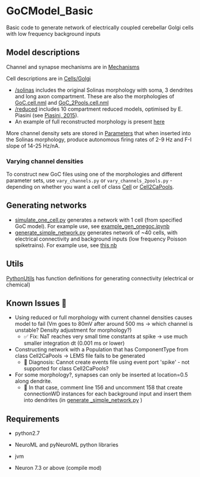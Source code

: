 # GoCModel_Basic
Basic code to generate network of electrically coupled cerebellar Golgi cells with low frequency background inputs

## Model descriptions
Channel and synapse mechanisms are in [Mechanisms](Mechanisms)

Cell descriptions are in [Cells/Golgi](Cells/Golgi)

- [/solinas](Cells/Golgi/solinas) includes the original Solinas morphology with soma, 3 dendrites and long axon compartment. These are also the morphologies of [GoC.cell.nml](Cells/Golgi/GoC.cell.nml) and [GoC_2Pools.cell.nml](Cells/Golgi/GoC_2Pools.cell.nml)
- [/reduced](Cells/Golgi/reduced) includes 10 compartment reduced models, optimised by E. Piasini (see [Piasini, 2015](https://discovery.ucl.ac.uk/id/eprint/1464128/1/eugenio_piasini_phd_thesis.pdf)).
- An example of full reconstructed morphology is present [here](Cells/Golgi/Golgi_040408_C1.cell.nml)

More channel density sets are stored in [Parameters](Parameters/useParams_FI_14_25.pkl) that when inserted into the Solinas morphology, produce autonomous firing rates of 2-9 Hz and F-I slope of 14-25 Hz/nA.

### Varying channel densities
To construct new GoC files using one of the morphologies and different parameter sets, use `vary_channels.py` or `vary_channels_2pools.py` - depending on whether you want a cell of class [Cell](https://docs.neuroml.org/Userdocs/Schemas/Cells.html#cell) or [Cell2CaPools](https://docs.neuroml.org/Userdocs/Schemas/Cells.html#cell2capools).


## Generating networks

- [simulate_one_cell.py](Network/simulate_one_cell.py) generates a network with 1 cell (from specified GoC model). For example use, see [example_gen_onegoc.ipynb](Network/example_gen_onegoc.ipynb)
- [generate_simple_network.py](Network/generate_simple_network.py) generates network of ~40 cells, with electrical connectivity and background inputs (low frequency Poisson spiketrains). For example use, see [this nb](Network/example_gen_network.ipynb)

## Utils

[PythonUtils](PythonUtils) has function definitions for generating connectivity (electrical or chemical)


##  Known Issues :construction_worker:
- Using reduced or full morphology with current channel densities causes model to fail (Vm goes to 80mV after around 500 ms -> which channel is unstable? Density adjustment for morphology?)
  - :white_check_mark: Fix: NaT reaches very small time constants at spike -> use much smaller integration dt (0.001 ms or lower)
- Constructing network with a Population that has ComponentType  from class Cell2CaPools -> LEMS file fails to be generated
  - :small_blue_diamond: Diagnosis: Cannot create events file using event port 'spike' - not supported for class Cell2CaPools?
- For some morphology?, synapses can only be inserted at location=0.5 along dendrite. 
  - :small_blue_diamond: In that case, comment line 156 and uncomment 158  that create connectionWD instances for each background input and insert them into dendrites (in [generate _simple_network.py](Network/generate_simple_network.py) )


## Requirements

- python2.7
- NeuroML and pyNeuroML python libraries
- jvm

- Neuron 7.3 or above (compile mod)
